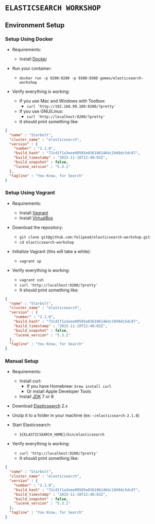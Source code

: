 `ELASTICSEARCH WORKSHOP`
======================

Environment Setup
-----------------

### Setup Using Docker

- Requirements:
    - Install [Docker](https://docs.docker.com/engine/installation/)

- Run your container:
    - `docker run -p 9200:9200 -p 9300:9300 gomex/elasticsearch-workshop`

- Verify everything is working:
    - If you use Mac and Windows with Toolbox:
      - `curl 'http://192.168.99.100:9200/?pretty'`
    - If you use GNU/Linux:
      - `curl 'http://localhost:9200/?pretty'`
    - It should print something like:

```json
{
  "name" : "Starbolt",
  "cluster_name" : "elasticsearch",
  "version" : {
    "number" : "2.1.0",
    "build_hash" : "72cd1f1a3eee09505e036106146dc1949dc5dc87",
    "build_timestamp" : "2015-11-18T22:40:03Z",
    "build_snapshot" : false,
    "lucene_version" : "5.3.1"
  },
  "tagline" : "You Know, for Search"
}
```

### Setup Using Vagrant

- Requirements:
    - Install [Vagrant](https://www.vagrantup.com/downloads.html)
    - Install [VirtualBox](https://www.virtualbox.org/wiki/Downloads)

- Download the repository:
    - `git clone git@github.com:felipead/elasticsearch-workshop.git`
    - `cd elasticsearch-workshop`

- Initialize Vagrant (this will take a while):
    - `vagrant up`

- Verify everything is working:
    - `vagrant ssh`
    - `curl 'http://localhost:9200/?pretty'`
    - It should print something like:
    
```json
{
  "name" : "Starbolt",
  "cluster_name" : "elasticsearch",
  "version" : {
    "number" : "2.1.0",
    "build_hash" : "72cd1f1a3eee09505e036106146dc1949dc5dc87",
    "build_timestamp" : "2015-11-18T22:40:03Z",
    "build_snapshot" : false,
    "lucene_version" : "5.3.1"
  },
  "tagline" : "You Know, for Search"
}
```

### Manual Setup

- Requirements:
    - Install curl:
        - If you have Homebrew: `brew install curl`
        - Or install Apple Developer Tools
    - Install [JDK](https://jdk8.java.net/download.html) 7 or 8

- Download [Elasticsearch](https://www.elastic.co/downloads/elasticsearch/) 2.x
- Unzip it to a folder in your machine (ex: `~/elasticsearch-2.1.0`)

- Start Elasticsearch:
    - `${ELASTICSEARCH_HOME}/bin/elasticsearch`

- Verify everything is working:
    - `curl 'http://localhost:9200/?pretty'`
    - It should print something like:
    
```json
{
  "name" : "Starbolt",
  "cluster_name" : "elasticsearch",
  "version" : {
    "number" : "2.1.0",
    "build_hash" : "72cd1f1a3eee09505e036106146dc1949dc5dc87",
    "build_timestamp" : "2015-11-18T22:40:03Z",
    "build_snapshot" : false,
    "lucene_version" : "5.3.1"
  },
  "tagline" : "You Know, for Search"
}
```
